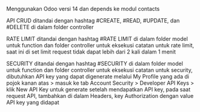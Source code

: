 Menggunakan Odoo versi 14 dan depends ke modul contacts

API CRUD ditandai dengan hashtag #CREATE, #READ, #UPDATE, dan #DELETE di dalam folder controller

RATE LIMIT ditandai dengan hashtag #RATE LIMIT di dalam folder model untuk function dan folder controller untuk eksekusi
catatan untuk rate limit, saat ini di set limit request tidak dapat lebih dari 2 kali dalam 1 menit

SECURITY ditandai dengan hashtag #SECURITY di dalam folder model untuk function dan folder controller untuk eksekusi
catatan untuk security, dibutuhkan API key yang dapat digenerate melalui My Profile yang ada di pojok kanan atas > masuk ke tab Account Security > Developer API Keys > klik New API Key untuk generate
setelah mendapatkan API key, pada saat request API, tambahkan di dalam Headers, key Authorization dengan value API key yang didapat
